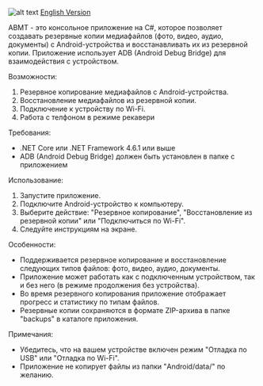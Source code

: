 ![alt text](https://i.imgur.com/bShsTVe.png)
<a href="https://github.com/lolkop/ABMT/blob/master/README.en.md">English Version</a>

ABMT - это консольное приложение на C#, которое позволяет создавать резервные копии медиафайлов (фото, видео, аудио, документы) с Android-устройства и восстанавливать их из резервной копии. Приложение использует ADB (Android Debug Bridge) для взаимодействия с устройством.

Возможности:
1. Резервное копирование медиафайлов с Android-устройства.
2. Восстановление медиафайлов из резервной копии.
3. Подключение к устройству по Wi-Fi.
4. Работа с телфоном в режиме рекавери

Требования:
- .NET Core или .NET Framework 4.6.1 или выше
- ADB (Android Debug Bridge) должен быть установлен в папке с приложением

Использование:
1. Запустите приложение.
2. Подключите Android-устройство к компьютеру.
3. Выберите действие: "Резервное копирование", "Восстановление из резервной копии" или "Подключиться по Wi-Fi".
4. Следуйте инструкциям на экране.

Особенности:
- Поддерживается резервное копирование и восстановление следующих типов файлов: фото, видео, аудио, документы.
- Приложение может работать как с подключенным устройством, так и без него (в режиме продолжения без устройства).
- Во время резервного копирования приложение отображает прогресс и статистику по типам файлов.
- Резервные копии сохраняются в формате ZIP-архива в папке "backups" в каталоге приложения.

Примечания:
- Убедитесь, что на вашем устройстве включен режим "Отладка по USB" или "Отладка по Wi-Fi".
- Приложение не копирует файлы из папки "Android/data/" по желанию.
